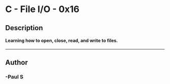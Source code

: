 # C - File I/O - 0x16 
## Description 
#### Learning how to open, close, read, and write to files.
 --- 
## Author 
### -Paul S